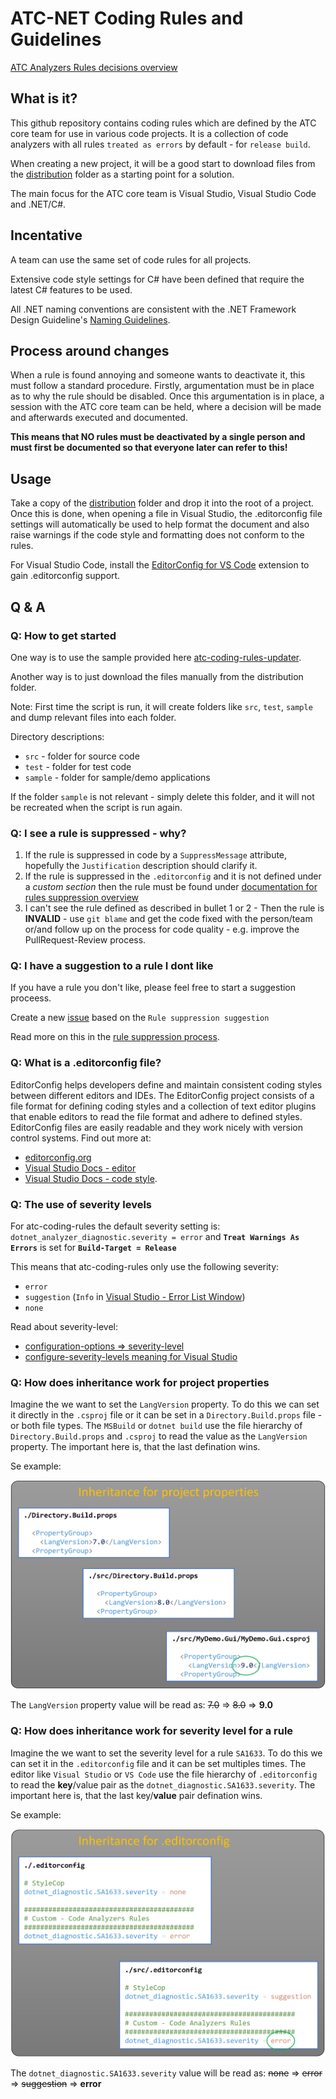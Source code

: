 # ATC-NET Coding Rules and Guidelines

[ATC Analyzers Rules decisions overview](/documentation/CodeAnalyzersRules/README.md)

## What is it?

This github repository contains coding rules which are defined by the ATC core team for use in various code projects. It is a collection of code analyzers with all rules `treated as errors` by default - for `release build`.

When creating a new project, it will be a good start to download files from the [distribution](https://github.com/atc-net/atc-coding-rules/tree/main/distribution) folder as a starting point for a solution.

The main focus for the ATC core team is Visual Studio, Visual Studio Code and .NET/C#.

## Incentative

A team can use the same set of code rules for all projects.

Extensive code style settings for C# have been defined that require the latest C# features to be used.

All .NET naming conventions are consistent with the .NET Framework Design Guideline's [Naming Guidelines](https://docs.microsoft.com/en-us/dotnet/standard/design-guidelines/naming-guidelines).

## Process around changes

When a rule is found annoying and someone wants to deactivate it, this must follow a standard procedure. Firstly, argumentation must be in place as to why the rule should be disabled. Once this argumentation is in place, a session with the ATC core team can be held, where a decision will be made and afterwards executed and documented.

**This means that NO rules must be deactivated by a single person and must first be documented so that everyone later can refer to this!**

## Usage

Take a copy of the [distribution](/tree/main/distribution) folder and drop it into the root of a project. Once this is done, when opening a file in Visual Studio, the .editorconfig file settings will automatically be used to help format the document and also raise warnings if the code style and formatting does not conform to the rules.

For Visual Studio Code, install the [EditorConfig for VS Code](https://marketplace.visualstudio.com/items?itemName=EditorConfig.EditorConfig) extension to gain .editorconfig support.

## Q & A

### Q: How to get started

One way is to use the sample provided here [atc-coding-rules-updater](https://github.com/atc-net/atc-coding-rules-updater/blob/main/sample/README.md).

Another way is to just download the files manually from the distribution folder.

Note: First time the script is run, it will create folders like `src`, `test`, `sample` and dump relevant files into each folder.

Directory descriptions:

* `src` - folder for source code
* `test` -  folder for test code
* `sample` - folder for sample/demo applications

If the folder `sample` is not relevant - simply delete this folder, and it will not be recreated when the script is run again.

### Q: I see a rule is suppressed - why?

1) If the rule is suppressed in code by a `SuppressMessage` attribute, hopefully the `Justification` description should clarify it.
2) If the rule is suppressed in the `.editorconfig` and it is not defined under a _custom section_ then the rule must be found under [documentation for rules suppression overview](/documentation/CodeAnalyzersRules/README.md)
3) I can't see the rule defined as described in bullet 1 or 2 - Then the rule is **INVALID**  - use `git blame` and get the code fixed with the person/team or/and follow up on the process for code quality - e.g. improve the PullRequest-Review process.

### Q: I have a suggestion to a rule I dont like

If you have a rule you don't like, please feel free to start a suggestion proceess.

Create a new [issue](https://github.com/atc-net/atc-coding-rules/issues/new/choose) based on the `Rule suppression suggestion`

Read more on this in the [rule suppression process](/documentation/CodeAnalyzersRules/rule-suppress-process.md).

### Q: What is a .editorconfig file?

EditorConfig helps developers define and maintain consistent coding styles between different editors and IDEs. The EditorConfig project consists of a file format for defining coding styles and a collection of text editor plugins that enable editors to read the file format and adhere to defined styles. EditorConfig files are easily readable and they work nicely with version control systems. Find out more at:
* [editorconfig.org](http://editorconfig.org/)
* [Visual Studio Docs - editor](https://docs.microsoft.com/en-us/visualstudio/ide/create-portable-custom-editor-options?view=vs-2019)
* [Visual Studio Docs - code style](https://docs.microsoft.com/en-us/visualstudio/ide/editorconfig-code-style-settings-reference).

### Q: The use of severity levels

For atc-coding-rules the default severity setting is: `dotnet_analyzer_diagnostic.severity = error`
and **`Treat Warnings As Errors`** is set for **`Build-Target = Release`**

This means that atc-coding-rules only use the following severity:
* `error`
* `suggestion` (`Info` in [Visual Studio - Error List Window](https://docs.microsoft.com/en-us/visualstudio/ide/reference/error-list-window?view=vs-2019))
* `none`

Read about severity-level:
* [configuration-options => severity-level](https://docs.microsoft.com/da-dk/dotnet/fundamentals/code-analysis/configuration-options#severity-level)
* [configure-severity-levels meaning for Visual Studio](https://docs.microsoft.com/en-us/visualstudio/code-quality/use-roslyn-analyzers?view=vs-2019#configure-severity-levels)


### Q: How does inheritance work for project properties

Imagine the we want to set the `LangVersion` property. To do this we can set it directly in the `.csproj` file or it can be set in a `Directory.Build.props` file - or both file types. The `MSBuild` or `dotnet build` use the file hierarchy of `Directory.Build.props` and `.csproj` to read the value as the `LangVersion` property.
The important here is, that the last defination wins.

Se example:

![Img](docs/fig-project-properties.png)

The `LangVersion` property value will be read as: ~~7.0~~ => ~~8.0~~ => **9.0**


### Q: How does inheritance work for severity level for a rule

Imagine the we want to set the severity level for a rule `SA1633`. To do this we can set it in the `.editorconfig` file and it can be set multiples times. The editor like `Visual Studio` or `VS Code` use the file hierarchy of `.editorconfig` to read the **key**/value pair as the `dotnet_diagnostic.SA1633.severity`.
The important here is, that the last key/**value** pair defination wins.

Se example:

![Img](docs/fig-editorconfig.png)

The `dotnet_diagnostic.SA1633.severity` value will be read as: ~~none~~ => ~~error~~ => ~~suggestion~~ => **error**